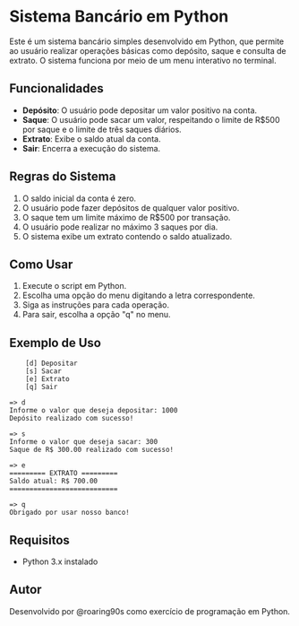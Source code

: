 # Sistema Bancário em Python

Este é um sistema bancário simples desenvolvido em Python, que permite ao usuário realizar operações básicas como depósito, saque e consulta de extrato. O sistema funciona por meio de um menu interativo no terminal.

## Funcionalidades

- **Depósito**: O usuário pode depositar um valor positivo na conta.
- **Saque**: O usuário pode sacar um valor, respeitando o limite de R$500 por saque e o limite de três saques diários.
- **Extrato**: Exibe o saldo atual da conta.
- **Sair**: Encerra a execução do sistema.

## Regras do Sistema

1. O saldo inicial da conta é zero.
2. O usuário pode fazer depósitos de qualquer valor positivo.
3. O saque tem um limite máximo de R$500 por transação.
4. O usuário pode realizar no máximo 3 saques por dia.
5. O sistema exibe um extrato contendo o saldo atualizado.

## Como Usar

1. Execute o script em Python.
2. Escolha uma opção do menu digitando a letra correspondente.
3. Siga as instruções para cada operação.
4. Para sair, escolha a opção "q" no menu.

## Exemplo de Uso

```text
    [d] Depositar
    [s] Sacar
    [e] Extrato
    [q] Sair

=> d
Informe o valor que deseja depositar: 1000
Depósito realizado com sucesso!

=> s
Informe o valor que deseja sacar: 300
Saque de R$ 300.00 realizado com sucesso!

=> e
========= EXTRATO =========
Saldo atual: R$ 700.00
===========================

=> q
Obrigado por usar nosso banco!
```

## Requisitos

- Python 3.x instalado

## Autor

Desenvolvido por @roaring90s como exercício de programação em Python.

